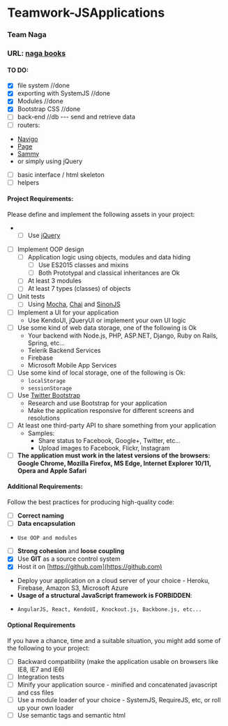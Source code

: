 # Teamwork-JSApplications
### Team Naga

### URL: [naga books](https://naga-389d5.firebaseapp.com/)

#### TO DO:
- [x] file system //done
- [x] exporting with SystemJS //done
- [x] Modules //done
- [x] Bootstrap CSS //done
- [ ] back-end //db --- send and retrieve data
- [ ] routers: 
* [Navigo](https://github.com/krasimir/navigo)
* [Page](https://visionmedia.github.io/page.js/)
* [Sammy](http://sammyjs.org/)
* or simply using jQuery
- [ ] basic interface / html skeleton
- [ ] helpers 

#### Project Requirements:
Please define and implement the following assets in your project:
- - [ ] Use [jQuery](https://jquery.com/)
- [ ] Implement OOP design
  - [ ] Application logic using objects, modules and data hiding
    - [ ] Use ES2015 classes and mixins
    - [ ] Both Prototypal and classical inheritances are Ok
  - [ ] At least 3 modules
  - [ ] At least 7 types (classes) of objects
- [ ] Unit tests
  - [ ] Using [Mocha](https://mochajs.org/), [Chai](http://chaijs.com/) and [SinonJS](http://sinonjs.org/)
- [ ] Implement a UI for your application
  - Use KendoUI, jQueryUI or implement your own UI logic
- [ ] Use some kind of web data storage, one of the following is Ok
  - Your backend with Node.js, PHP, ASP.NET, Django, Ruby on Rails, Spring, etc...
  - Telerik Backend Services
  - Firebase
  - Microsoft Mobile App Services
- [ ] Use some kind of local storage, one of the following is Ok:
  - `localStorage`
  - `sessionStorage`
- [ ] Use [Twitter Bootstrap](https://getbootstrap.com/)
  - Research and use Bootstrap for your application
  - Make the application responsive for different screens and resolutions
- [ ] At least one third-party API to share something from your application
  - Samples:
    - Share status to Facebook, Google+, Twitter, etc...
    - Upload images to Facebook, Flickr, Instagram
- [ ]   **The application must work in the latest versions of the browsers: Google Chrome, Mozilla Firefox, MS Edge, Internet Explorer 10/11, Opera and Apple Safari**

####  Additional Requirements:
Follow the best practices for producing high-quality code:
- [ ]   **Correct naming**
- [ ]   **Data encapsulation**
  -     Use OOP and modules
- [ ]   **Strong cohesion** and **loose coupling**
- [x]   Use **GIT** as a source control system
- [x]   Host it on [https://github.com](https://github.com)
-   Deploy your application on a cloud server of your choice - Heroku, Firebase, Amazon S3, Microsoft Azure
-   **Usage of a structural JavaScript framework is FORBIDDEN**:
  -     AngularJS, React, KendoUI, Knockout.js, Backbone.js, etc...

####  Optional Requirements
If you have a chance, time and a suitable situation, you might add some of the following to your project:
- [ ]   Backward compatibility (make the application usable on browsers like IE8, IE7 and IE6)
- [ ]   Integration tests
- [ ]   Minify your application source - minified and concatenated javascript and css files
- [ ]   Use a module loader of your choice - SystemJS, RequireJS, etc, or roll up your own loader
- [ ]   Use semantic tags and semantic html
